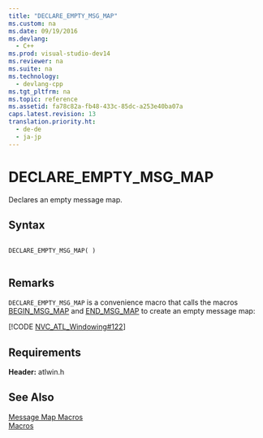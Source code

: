 ```yaml
---
title: "DECLARE_EMPTY_MSG_MAP"
ms.custom: na
ms.date: 09/19/2016
ms.devlang: 
  - C++
ms.prod: visual-studio-dev14
ms.reviewer: na
ms.suite: na
ms.technology: 
  - devlang-cpp
ms.tgt_pltfrm: na
ms.topic: reference
ms.assetid: fa78c82a-fb48-433c-85dc-a253e40ba07a
caps.latest.revision: 13
translation.priority.ht: 
  - de-de
  - ja-jp
---
```

# DECLARE_EMPTY_MSG_MAP
Declares an empty message map.  
  
## Syntax  
  
```  
  
DECLARE_EMPTY_MSG_MAP( )  
  
```  
  
## Remarks  
 `DECLARE_EMPTY_MSG_MAP` is a convenience macro that calls the macros [BEGIN_MSG_MAP](../vs140/BEGIN_MSG_MAP.md) and [END_MSG_MAP](../vs140/END_MSG_MAP.md) to create an empty message map:  
  
 [!CODE [NVC_ATL_Windowing#122](../CodeSnippet/VS_Snippets_Cpp/NVC_ATL_Windowing#122)]  
  
## Requirements  
 **Header:** atlwin.h  
  
## See Also  
 [Message Map Macros](../vs140/Message-Map-Macros--ATL-.md)   
 [Macros](../vs140/ATL-Macros.md)